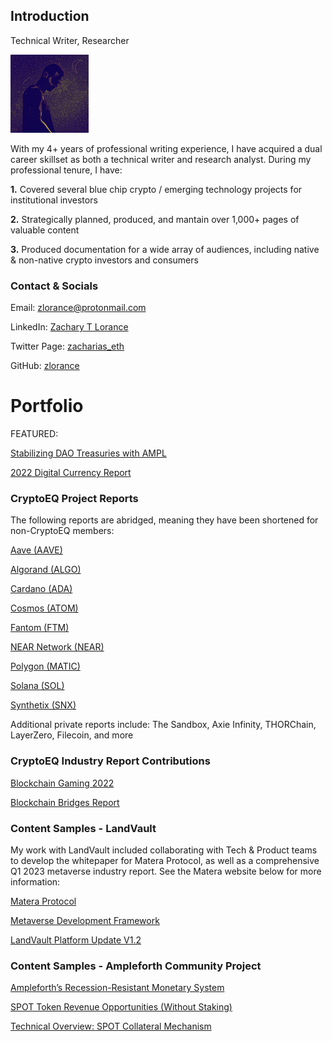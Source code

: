 ## Introduction

Technical Writer, Researcher


![profile_picture](profile-pic.png)


With my 4+ years of professional writing experience, I have acquired a dual career skillset as both a technical writer and research analyst. 
During my professional tenure, I have:

**1.** Covered several blue chip crypto / emerging technology projects for institutional investors

**2.** Strategically planned, produced, and mantain over 1,000+ pages of valuable content

**3.** Produced documentation for a wide array of audiences, including native & non-native crypto investors and consumers


### Contact & Socials

Email: zlorance@protonmail.com

LinkedIn: 
[Zachary T Lorance](https://www.linkedin.com/in/zacharytlorance/)

Twitter Page:
[zacharias_eth](https://twitter.com/zacharias_eth)

GitHub:
[zlorance](https://github.com/zlorance)


# Portfolio

FEATURED:

[Stabilizing DAO Treasuries with AMPL](https://medium.com/@documentingampl/stabilizing-dao-treasuries-with-ampleforth-an-elastic-supply-approach-for-long-term-resilience-in-1ce7b0958989)

[2022 Digital Currency Report](currency-report-2022.pdf)




### CryptoEQ Project Reports

The following reports are abridged, meaning they have been shortened for non-CryptoEQ members:

[Aave (AAVE)](https://www.cryptoeq.io/corereports/aave-abridged)

[Algorand (ALGO)](https://www.cryptoeq.io/corereports/algorand-abridged)

[Cardano (ADA)](https://www.cryptoeq.io/corereports/cardano-abridged)

[Cosmos (ATOM)](https://www.cryptoeq.io/corereports/cosmos-abridged)

[Fantom (FTM)](https://www.cryptoeq.io/corereports/fantom-abridged)

[NEAR Network (NEAR)](https://www.cryptoeq.io/corereports/near-protocol-abridged)

[Polygon (MATIC)](https://www.cryptoeq.io/corereports/polygon-abridged)

[Solana (SOL)](https://www.cryptoeq.io/corereports/solana-abridged)

[Synthetix (SNX)](https://www.cryptoeq.io/corereports/synthetix-abridged)

Additional private reports include: The Sandbox, Axie Infinity, THORChain, LayerZero, Filecoin, and more


### CryptoEQ Industry Report Contributions

[Blockchain Gaming 2022](https://www.cryptoeq.io/research/blockchain-gaming-2022)

[Blockchain Bridges Report](https://www.cryptoeq.io/research/bridge-report)




### Content Samples - LandVault

My work with LandVault included collaborating with Tech & Product teams to develop the whitepaper for Matera Protocol, as well as a comprehensive Q1 2023 metaverse industry report. See the Matera website below for more information:

[Matera Protocol](https://matera.landvault.io/)

[Metaverse Development Framework](https://landvault.io/blog/build-accelerate-scale)

[LandVault Platform Update V1.2](https://landvault.io/blog/landvault-platform-nov-update)




### Content Samples - Ampleforth Community Project

[Ampleforth’s Recession-Resistant Monetary System](https://documentingampl.medium.com/ampleforths-recession-resistant-monetary-system-reducing-risk-in-crypto-a9689cecf9cd)

[SPOT Token Revenue Opportunities (Without Staking)](https://documentingampl.medium.com/how-the-spot-token-offers-gains-without-staking-dad900a483b4)

[Technical Overview: SPOT Collateral Mechanism](https://documentingampl.medium.com/how-the-spot-token-achieves-a-stable-value-e769f7a94498)


